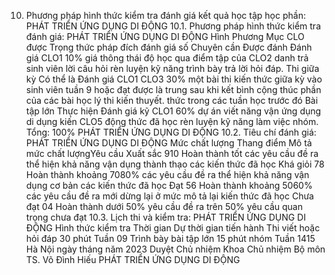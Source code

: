 10. Phương pháp hình thức kiểm tra đánh giá kết quả học tập học phần: PHÁT TRIỂN ỨNG DỤNG DI ĐỘNG
10.1. Phương pháp hình thức kiểm tra đánh giá: PHÁT TRIỂN ỨNG DỤNG DI ĐỘNG Hình Phương Mục CLO được Trọng thức pháp đích đánh giá số Chuyên cần Được đánh Đánh giá CLO1 10% giá thông thái độ học qua điểm tập của CLO2 danh trả sinh viên lời câu hỏi rèn luyện kỹ năng trình bày trả lời hỏi đáp. Thi giữa kỳ Có thể là Đánh giá CLO1 CLO3 30% một bài thi kiến thức giữa kỳ vào sinh viên tuần 9 hoặc đạt được là trung sau khi kết bình cộng thúc phần của các bài học lý thi kiến thuyết. thức trong các tuần học trước đó Bài tập lớn Thực hiện Đánh giá kỹ CLO1 60% dự án viết năng vận ứng dụng di dụng kiến CLO5 động thức đã học rèn luyện kỹ năng làm việc nhóm. Tổng: 100% PHÁT TRIỂN ỨNG DỤNG DI ĐỘNG 10.2. Tiêu chí đánh giá: PHÁT TRIỂN ỨNG DỤNG DI ĐỘNG Mức chất lượng Thang điểm Mô tả mức chất lượngYêu cầu Xuất sắc 910 Hoàn thành tốt các yêu cầu đề ra thể hiện khả năng vận dụng thành thạo các kiến thức đã học
Khá giỏi 78 Hoàn thành khoảng 7080% các yêu cầu đề ra thể hiện khả năng vận dụng cơ bản các kiến thức đã học
Đạt 56 Hoàn thành khoảng 5060% các yêu cầu đề ra mới dừng lại ở mức mô tả lại kiến thức đã học
Chưa đạt 04 Hoàn thành dưới 50% yêu cầu đề ra trên 50% yêu cầu quan trọng chưa đạt
10.3. Lịch thi và kiểm tra: PHÁT TRIỂN ỨNG DỤNG DI ĐỘNG Hình thức kiểm tra Thời gian Dự thời gian tiến hành Thi viết hoặc hỏi đáp 30 phút Tuần 09
Trình bày bài tập lớn 15 phút nhóm Tuần 1415
Hà Nội ngày tháng năm 2023 Duyệt Chủ nhiệm Khoa Chủ nhiệm Bộ môn TS. Võ Đình Hiếu PHÁT TRIỂN ỨNG DỤNG DI ĐỘNG
